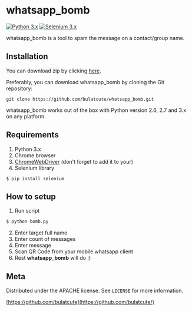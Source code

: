# whatsapp_bomb

[![Python 3.x](https://img.shields.io/badge/python-3.x-yellow.svg)](https://www.python.org/)
[![Selenium 3.x](https://img.shields.io/badge/selenium-3.x-blue.svg)](https://www.selenium.dev/)

whatsapp_bomb is a tool to spam the message on a contact/group name.

## Installation

You can download zip by clicking [here](https://github.com/bulatcute/whatsapp_bomb/archive/master.zip).

Preferably, you can download whatsapp_bomb by cloning the Git repository:

```git clone https://github.com/bulatcute/whatsapp_bomb.git```

whatsapp_bomb works out of the box with Python version 2.6, 2.7 and 3.x on any platform.



## Requirements

1. Python 3.x
2. Chrome browser
3. [ChromeWebDriver](http://chromedriver.chromium.org/downloads) (don't forget to add it to your)
4. Selenium library
```
$ pip install selenium
```

## How to setup

1. Run script
```sh
$ python bomb.py
```
2. Enter target full name
3. Enter count of messages
4. Enter message
5. Scan QR Code from your mobile whatsapp client
6. Rest **whatsapp_bomb** will do ;)

## Meta

Distributed under the APACHE license. See ``LICENSE`` for more information.

[https://github.com/bulatcute](https://github.com/bulatcute/)

<!-- Markdown link & img dfn's -->

